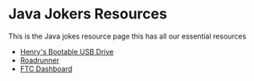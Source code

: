 # Java Jokers Resources

This is the Java jokes resource page this has all our essential resources
 - [Henry's Bootable USB Drive](https://github.com/HENRYMARTIN5/HenryBoot)
 - [Roadrunner](https://github.com/acmerobotics/road-runner)
 - [FTC Dashboard](https://github.com/acmerobotics/FTC-Dashboard)

